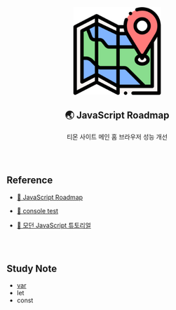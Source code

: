 <div align="center">
  <img width="200px;" src="./images/map.png"/>
</div>
<h2 align="center">🌏 JavaScript Roadmap</h2>
<p align="center">티몬 사이트 메인 홈 브라우저 성능 개선</p>

<br>
<br>

## Reference

- [🔗 JavaScript Roadmap](https://roadmap.sh/javascript)

- [🔗 console test](https://jsbin.com/?js,console)

- [🔗 모던 JavaScript 튜토리얼](https://ko.javascript.info/)

<br>
<br>

## Study Note

- [var]()
- let
- const
